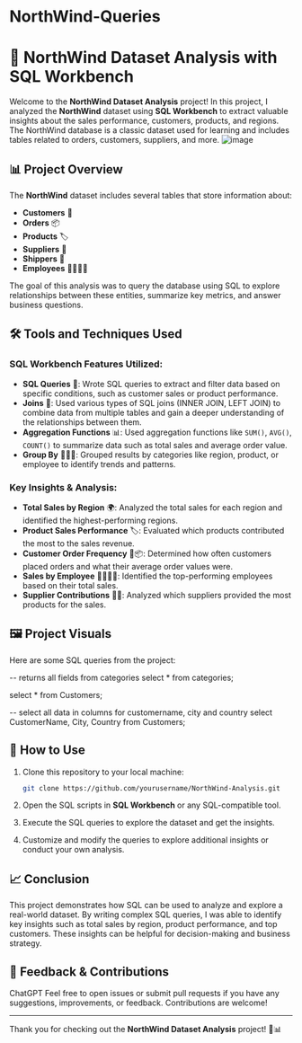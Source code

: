 # NorthWind-Queries
# 🛒 NorthWind Dataset Analysis with SQL Workbench

Welcome to the **NorthWind Dataset Analysis** project! In this project, I analyzed the **NorthWind** dataset using **SQL Workbench** to extract valuable insights about the sales performance, customers, products, and regions. The NorthWind database is a classic dataset used for learning and includes tables related to orders, customers, suppliers, and more.
![image](https://github.com/user-attachments/assets/c75deb34-8afa-4200-820d-3bb71ab1544e)

## 📊 Project Overview

The **NorthWind** dataset includes several tables that store information about:

- **Customers** 👥
- **Orders** 📦
- **Products** 🏷️
- **Suppliers** 🏢
- **Shippers** 🚚
- **Employees** 👨‍💼👩‍💼

The goal of this analysis was to query the database using SQL to explore relationships between these entities, summarize key metrics, and answer business questions.

## 🛠️ Tools and Techniques Used

### SQL Workbench Features Utilized:
- **SQL Queries** 📝: Wrote SQL queries to extract and filter data based on specific conditions, such as customer sales or product performance.
- **Joins** 🔗: Used various types of SQL joins (INNER JOIN, LEFT JOIN) to combine data from multiple tables and gain a deeper understanding of the relationships between them.
- **Aggregation Functions** 📊: Used aggregation functions like `SUM()`, `AVG()`, `COUNT()` to summarize data such as total sales and average order value.
- **Group By** 🧑‍🤝‍🧑: Grouped results by categories like region, product, or employee to identify trends and patterns.

### Key Insights & Analysis:
- **Total Sales by Region** 🌍: Analyzed the total sales for each region and identified the highest-performing regions.
- **Product Sales Performance** 🏷️: Evaluated which products contributed the most to the sales revenue.
- **Customer Order Frequency** 👥📦: Determined how often customers placed orders and what their average order values were.
- **Sales by Employee** 👨‍💼👩‍💼: Identified the top-performing employees based on their total sales.
- **Supplier Contributions** 🚚🏢: Analyzed which suppliers provided the most products for the sales.

## 🖼️ Project Visuals

Here are some SQL queries from the project:

-- returns all fields from categories
select *
from categories;

select *
from Customers;

-- select all data in columns for customername, city and country 
select CustomerName, City, Country
from Customers;

## 🚀 How to Use

1. Clone this repository to your local machine:
    ```bash
    git clone https://github.com/yourusername/NorthWind-Analysis.git
    ```

2. Open the SQL scripts in **SQL Workbench** or any SQL-compatible tool.

3. Execute the SQL queries to explore the dataset and get the insights.

4. Customize and modify the queries to explore additional insights or conduct your own analysis.

## 📈 Conclusion

This project demonstrates how SQL can be used to analyze and explore a real-world dataset. By writing complex SQL queries, I was able to identify key insights such as total sales by region, product performance, and top customers. These insights can be helpful for decision-making and business strategy.

## 💬 Feedback & Contributions
ChatGPT
Feel free to open issues or submit pull requests if you have any suggestions, improvements, or feedback. Contributions are welcome!

---

Thank you for checking out the **NorthWind Dataset Analysis** project! 🚀📊

